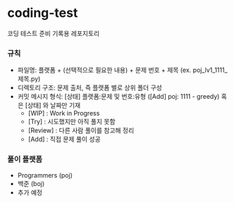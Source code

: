 # coding-test
코딩 테스트 준비 기록용 레포지토리

### 규칙
- 파일명: 플랫폼 + (선택적으로 필요한 내용) + 문제 번호 + 제목 (ex. poj_lv1_1111_제목.py)
- 디렉토리 구조: 문제 출처, 즉 플랫폼 별로 상위 폴더 구성
- 커밋 메시지 형식: [상태] 플랫폼:문제 및 번호:유형 ([Add] poj: 1111 - greedy) 혹은 [상태] 와 날짜만 기재
    - [WIP] : Work in Progress
    - [Try] : 시도했지만 아직 풀지 못함
    - [Review] : 다른 사람 풀이를 참고해 정리
    - [Add] : 직접 문제 풀이 성공

### 풀이 플랫폼
- Programmers (poj)
- 백준 (boj)
- 추가 예정